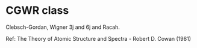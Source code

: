 # **CGWR** class

Clebsch-Gordan, Wigner 3j and 6j and Racah.

Ref: The Theory of Atomic Structure and Spectra - Robert D. Cowan (1981)
